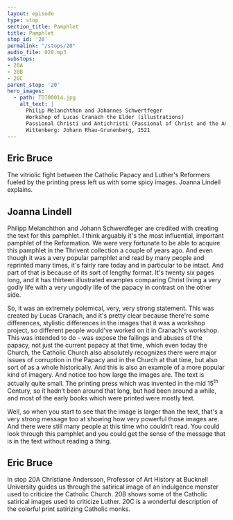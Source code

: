 ```yaml
---
layout: episode
type: stop
section_title: Pamphlet
title: Pamphlet
stop_id: '20'
permalink: "/stops/20"
audio_file: 020.mp3
substops:
- 20A
- 20B
- 20C
parent_stop: '20'
hero_images:
  - path: TDI00014.jpg
    alt_text: |
      Philip Melanchthon and Johannes Schwertfeger
      Workshop of Lucas Cranach the Elder (illustrations)
      Passional Christi und Antichristi (Passional of Christ and the Antichrist)
      Wittenberg: Johann Rhau-Grunenberg, 1521
---
```


## Eric Bruce

The vitriolic fight between the Catholic Papacy and Luther's Reformers fueled by the printing press left us with some spicy images. Joanna Lindell explains.

## Joanna Lindell

Philipp Melanchthon and Johann Schwerdfeger are credited with creating the text for this pamphlet. I think arguably it's the most influential, important pamphlet of the Reformation. We were very fortunate to be able to acquire this pamphlet in the Thrivent collection a couple of years ago. And even though it was a very popular pamphlet and read by many people and reprinted many times, it's fairly rare today and in particular to be intact. And part of that is because of its sort of lengthy format. It's twenty six pages long, and it has thirteen illustrated examples comparing Christ living a very godly life with a very ungodly life of the papacy in contrast on the other side.

So, it was an extremely polemical, very, very strong statement. This was created by Lucas Cranach, and it's pretty clear because there're some differences, stylistic differences in the images that it was a workshop project, so different people would've worked on it in Cranach's workshop. This was intended to do - was expose the failings and abuses of the papacy, not just the current papacy at that time, which even today the Church, the Catholic Church also absolutely recognizes there were major issues of corruption in the Papacy and in the Church at that time, but also sort of as a whole historically. And this is also an example of a more popular kind of imagery. And notice too how large the images are. The text is actually quite small. The printing press which was invented in the mid 15<sup>th</sup> Century, so it hadn’t been around that long, but had been around a while, and most of the early books which were printed were mostly text.

Well, so when you start to see that the image is larger than the text, that's a very strong message too at showing how very powerful those images are. And there were still many people at this time who couldn’t read. You could look through this pamphlet and you could get the sense of the message that is in the text without reading a thing.

## Eric Bruce

In stop 20A Christiane Andersson, Professor of Art History at Bucknell University guides us through the satirical image of an indulgence monster used to criticize the Catholic Church. 20B shows some of the Catholic satirical images used to criticize Luther. 20C is a wonderful description of the colorful print satirizing Catholic monks.
